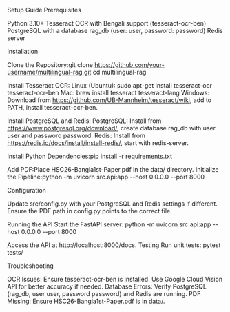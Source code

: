 Setup Guide
Prerequisites

Python 3.10+
Tesseract OCR with Bengali support (tesseract-ocr-ben)
PostgreSQL with a database rag_db (user: user, password: password)
Redis server

Installation

Clone the Repository:git clone https://github.com/your-username/multilingual-rag.git
cd multilingual-rag


Install Tesseract OCR:
Linux (Ubuntu): sudo apt-get install tesseract-ocr tesseract-ocr-ben
Mac: brew install tesseract tesseract-lang
Windows: Download from https://github.com/UB-Mannheim/tesseract/wiki, add to PATH, install tesseract-ocr-ben.


Install PostgreSQL and Redis:
PostgreSQL: Install from https://www.postgresql.org/download/, create database rag_db with user user and password password.
Redis: Install from https://redis.io/docs/install/install-redis/, start with redis-server.


Install Python Dependencies:pip install -r requirements.txt


Add PDF:Place HSC26-Bangla1st-Paper.pdf in the data/ directory.
Initialize the Pipeline:python -m uvicorn src.api:app --host 0.0.0.0 --port 8000



Configuration

Update src/config.py with your PostgreSQL and Redis settings if different.
Ensure the PDF path in config.py points to the correct file.

Running the API
Start the FastAPI server:
python -m uvicorn src.api:app --host 0.0.0.0 --port 8000

Access the API at http://localhost:8000/docs.
Testing
Run unit tests:
pytest tests/

Troubleshooting

OCR Issues: Ensure tesseract-ocr-ben is installed. Use Google Cloud Vision API for better accuracy if needed.
Database Errors: Verify PostgreSQL (rag_db, user user, password password) and Redis are running.
PDF Missing: Ensure HSC26-Bangla1st-Paper.pdf is in data/.
